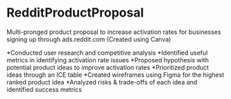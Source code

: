 # RedditProductProposal
Multi-pronged product proposal to increase activation rates for businesses signing up through ads.reddit.com (Created using Canva)

*Conducted user research and competitive analysis
*Identified useful metrics in identifying activation rate issues
*Proposed hypothesis with potential product ideas to improve activation rates
*Prioritized product ideas through an ICE table
*Created wireframes using Figma for the highest ranked product idea
*Analyzed risks & trade-offs of each idea and identified success metrics
